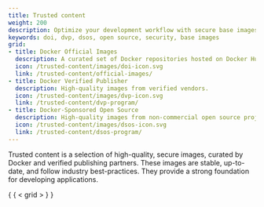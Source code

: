 ```yaml
---
title: Trusted content
weight: 200
description: Optimize your development workflow with secure base images from our selection of trusted content
keywords: doi, dvp, dsos, open source, security, base images
grid:
- title: Docker Official Images
  description: A curated set of Docker repositories hosted on Docker Hub.
  icon: /trusted-content/images/doi-icon.svg
  link: /trusted-content/official-images/
- title: Docker Verified Publisher
  description: High-quality images from verified vendors.
  icon: /trusted-content/images/dvp-icon.svg
  link: /trusted-content/dvp-program/
- title: Docker-Sponsored Open Source
  description: High-quality images from non-commercial open source projects.
  icon: /trusted-content/images/dsos-icon.svg
  link: /trusted-content/dsos-program/
---
```


Trusted content is a selection of high-quality, secure images, curated by
Docker and verified publishing partners. These images are stable, up-to-date,
and follow industry best-practices. They provide a strong foundation for
developing applications.

{ { < grid > } }
